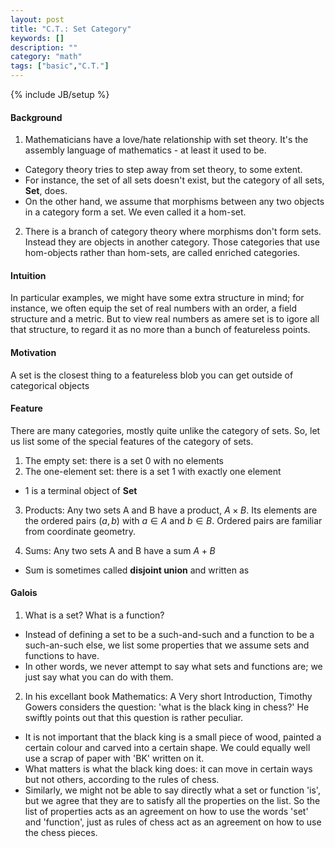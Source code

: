 ```yaml
---
layout: post
title: "C.T.: Set Category"
keywords: []
description: ""
category: "math"
tags: ["basic","C.T."]
---
```

{% include JB/setup %}

#### Background
1. Mathematicians have a love/hate relationship with set theory. It's the
   assembly language of mathematics - at least it used to be.
- Category theory tries to step away from set theory, to some extent.
- For instance, the set of all sets doesn't exist, but the category of all sets,
  $\textbf{Set}$, does.
- On the other hand, we assume that morphisms between any two objects in a
  category form a set. We even called it a hom-set.

2. There is a branch of category theory where morphisms don't form sets. Instead
   they are objects in another category. Those categories that use hom-objects
   rather than hom-sets, are called enriched categories.

#### Intuition
In particular examples, we might have some extra structure in mind; for
instance, we often equip the set of real numbers with an order, a field
structure and a metric. But to view real numbers as amere set is to igore all
that structure, to regard it as no more than a bunch of featureless points.



#### Motivation
A set is the closest thing to a featureless blob you can get outside of
categorical objects


#### Feature
There are many categories, mostly quite unlike the category of sets. So, let us
list some of the special features of the category of sets.
1. The empty set: there is a set $0$ with no elements
2. The one-element set: there is a set 1 with exactly one element
- 1 is a terminal object of $\mathbf{Set}$
3. Products: Any two sets A and B have a product, $A \times B$. Its elements are
   the ordered pairs $(a,b)$ with $a \in A$ and $b \in B$. Ordered pairs are
   familiar from coordinate geometry.

4. Sums: Any two sets A and B have a sum $A+B$
- Sum is sometimes called $\textbf{disjoint union}$ and written as 




#### Galois
1. What is a set? What is a function?
- Instead of defining a set to be a such-and-such and a function to be a
  such-an-such else, we list some properties that we assume sets and functions
  to have. 
- In other words, we never attempt to say what sets and functions are; we just
  say what you can do with them.
2. In his excellant book Mathematics: A Very short Introduction, Timothy Gowers
   considers the question: 'what is the black king in chess?' He swiftly points
   out that this question is rather peculiar.
- It is not important that the black king is a small piece of wood, painted a
  certain colour and carved into a certain shape. We could equally well use a
  scrap of paper with 'BK' written on it.
- What matters is what the black king does: it can move in certain ways but not
  others, according to the rules of chess.
- Similarly, we might not be able to say directly what a set or function 'is',
  but we agree that they are to satisfy all the properties on the list. So the
  list of properties acts as an agreement on how to use the words 'set' and
  'function', just as rules of chess act as an agreement on how to use the chess
  pieces.

